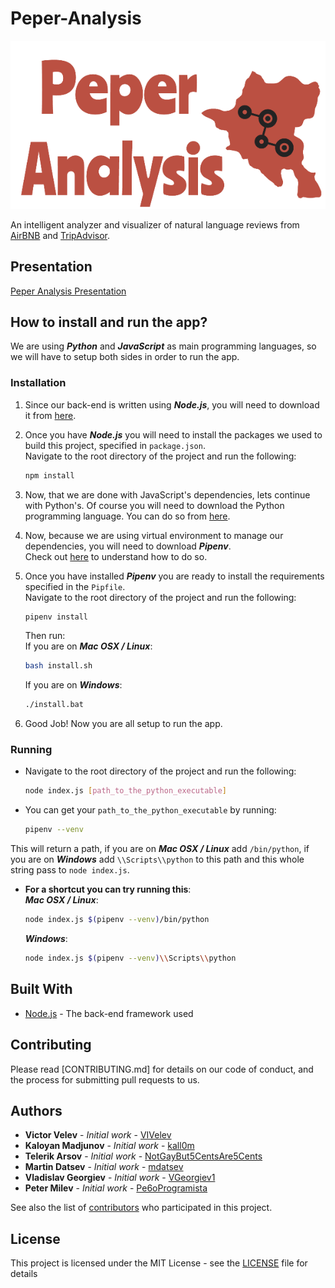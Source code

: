 # Peper-Analysis

![Peper-Analysis_logo](./public/img/logo10.png)

An intelligent analyzer and visualizer of natural language reviews from [AirBNB](https://www.airbnb.com) and [TripAdvisor](https://www.tripadvisor.com).

## Presentation
[Peper Analysis Presentation](https://docs.google.com/presentation/d/1dvEUIuPQJVl0JsTxq8J0cyMQ8FdRuxIMNkTS3wpEbbQ/edit?usp=sharing)

## How to install and run the app?

We are using ***Python*** and ***JavaScript*** as main programming languages, so we will have to setup both sides in order
to run the app.

### Installation

1) Since our back-end is written using ***Node.js***, you will need to download it from [here](https://nodejs.org/en/).

2) Once you have ***Node.js*** you will need to install the packages we used to build this project, specified in `package.json`.
<br>Navigate to the root directory of the project and run the following:
    ```bash
    npm install
    ```

3) Now, that we are done with JavaScript's dependencies, lets continue with Python's.
Of course you will need to download the Python programming language. You can do so from [here](https://www.python.org/downloads/release/python-372/).

4) Now, because we are using virtual environment to manage our dependencies, you will need to download ***Pipenv***.
<br> Check out [here](https://pipenv.readthedocs.io/en/latest/install/#installing-pipenv) to understand how to do so.

5) Once you have installed ***Pipenv*** you are ready to install the requirements specified in the `Pipfile`.
<br>Navigate to the root directory of the project and run the following:
    ```bash
    pipenv install
    ```
    Then run:<br>
    If you are on ***Mac OSX / Linux***:
    ```bash
    bash install.sh
    ```
    If you are on ***Windows***:
    ```bash
    ./install.bat
    ```

6) Good Job! Now you are all setup to run the app.

### Running

* Navigate to the root directory of the project and run the following:
    ```bash
    node index.js [path_to_the_python_executable]
    ```

* You can get your `path_to_the_python_executable` by running:
    ```bash
    pipenv --venv
    ```
This will return a path, if you are on ***Mac OSX / Linux*** add `/bin/python`, if you are on ***Windows*** add `\\Scripts\\python` to this path and this whole string pass to `node index.js`.

* **For a shortcut you can try running this**:
    <br>***Mac OSX / Linux***:
    ```bash
    node index.js $(pipenv --venv)/bin/python
    ```

    ***Windows***:
    ```bash
    node index.js $(pipenv --venv)\\Scripts\\python
    ```

## Built With

* [Node.js](https://nodejs.org/en/) - The back-end framework used

## Contributing

Please read [CONTRIBUTING.md] for details on our code of conduct, and the process for submitting pull requests to us.

## Authors

* **Victor Velev** - *Initial work* - [VIVelev](https://github.com/VIVelev)
* **Kaloyan Madjunov** - *Initial work* - [kall0m](https://github.com/kall0m)
* **Telerik Arsov** - *Initial work* - [NotGayBut5CentsAre5Cents](https://github.com/NotGayBut5CentsAre5Cents)
* **Martin Datsev** - *Initial work* - [mdatsev](https://github.com/mdatsev)
* **Vladislav Georgiev** - *Initial work* - [VGeorgiev1](https://github.com/VGeorgiev1)
* **Peter Milev** - *Initial work* - [Pe6oProgramista](https://github.com/Pe6oProgramista)


See also the list of [contributors](https://github.com/your/project/contributors) who participated in this project.

## License

This project is licensed under the MIT License - see the [LICENSE](LICENSE) file for details
